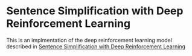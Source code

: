 # Sentence Simplification with Deep Reinforcement Learning
This is an implmentation of the deep reinforcement learning model described in [Sentence Simplification with Deep Reinforcement Learning](https://arxiv.org/abs/1703.10931)

